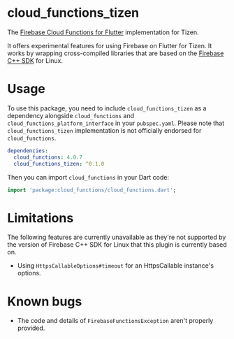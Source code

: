 # cloud_functions_tizen

The [Firebase Cloud Functions for Flutter](https://pub.dev/packages/cloud_functions) implementation for Tizen.

It offers experimental features for using Firebase on Flutter for Tizen. It works by wrapping cross-compiled libraries that are based on the [Firebase C++ SDK](https://github.com/firebase/firebase-cpp-sdk) for Linux.

# Usage

To use this package, you need to include `cloud_functions_tizen` as a dependency alongside `cloud_functions` and `cloud_functions_platform_interface` in your `pubspec.yaml`. Please note that `cloud_functions_tizen` implementation is not officially endorsed for `cloud_functions`.

```yaml
dependencies:
  cloud_functions: 4.0.7
  cloud_functions_tizen: ^0.1.0
```

Then you can import `cloud_functions` in your Dart code:

```dart
import 'package:cloud_functions/cloud_functions.dart';
```

# Limitations

The following features are currently unavailable as they're not supported by the version of Firebase C++ SDK for Linux that this plugin is currently based on.

- Using `HttpsCallableOptions#timeout` for an HttpsCallable instance's options.

# Known bugs

- The code and details of `FirebaseFunctionsException` aren't properly provided.
